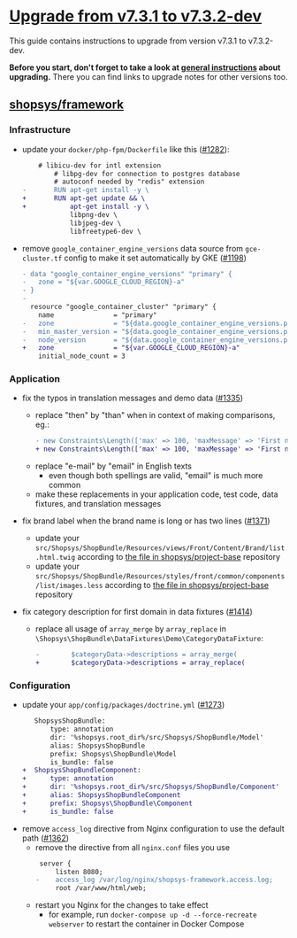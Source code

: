 # [Upgrade from v7.3.1 to v7.3.2-dev](https://github.com/shopsys/shopsys/compare/v7.3.1...7.3)

This guide contains instructions to upgrade from version v7.3.1 to v7.3.2-dev.

**Before you start, don't forget to take a look at [general instructions](https://github.com/shopsys/shopsys/blob/7.3/UPGRADE.md) about upgrading.**
There you can find links to upgrade notes for other versions too.

## [shopsys/framework]

### Infrastructure
- update your `docker/php-fpm/Dockerfile` like this ([#1282](https://github.com/shopsys/shopsys/pull/1282)):
    ```diff
        # libicu-dev for intl extension
            # libpg-dev for connection to postgres database
            # autoconf needed by "redis" extension
    -       RUN apt-get install -y \
    +       RUN apt-get update && \
    +           apt-get install -y \
                libpng-dev \
                libjpeg-dev \
                libfreetype6-dev \
    ```
- remove `google_container_engine_versions` data source from `gce-cluster.tf` config to make it set automatically by GKE ([#1198](https://github.com/shopsys/shopsys/pull/1198))
    ```diff
    - data "google_container_engine_versions" "primary" {
    -   zone = "${var.GOOGLE_CLOUD_REGION}-a"
    - }
    -
      resource "google_container_cluster" "primary" {
        name               = "primary"
    -   zone               = "${data.google_container_engine_versions.primary.zone}"
    -   min_master_version = "${data.google_container_engine_versions.primary.latest_master_version}"
    -   node_version       = "${data.google_container_engine_versions.primary.latest_node_version}"
    +   zone               = "${var.GOOGLE_CLOUD_REGION}-a"
        initial_node_count = 3
    ```

### Application
- fix the typos in translation messages and demo data ([#1335](https://github.com/shopsys/shopsys/pull/1335))
    - replace "then" by "than" when in context of making comparisons, eg.:
        ```diff
        - new Constraints\Length(['max' => 100, 'maxMessage' => 'First name cannot be longer then {{ limit }} characters']),
        + new Constraints\Length(['max' => 100, 'maxMessage' => 'First name cannot be longer than {{ limit }} characters']),
        ```
    - replace "e-mail" by "email" in English texts
        - even though both spellings are valid, "email" is much more common
    - make these replacements in your application code, test code, data fixtures, and translation messages

- fix brand label when the brand name is long or has two lines ([#1371](https://github.com/shopsys/shopsys/pull/1371))
    - update your `src/Shopsys/ShopBundle/Resources/views/Front/Content/Brand/list.html.twig` according to [the file in shopsys/project-base](https://github.com/shopsys/project-base/blob/v7.3.2/src/Shopsys/ShopBundle/Resources/views/Front/Content/Brand/list.html.twig) repository
    - update your `src/Shopsys/ShopBundle/Resources/styles/front/common/components/list/images.less` according to [the file in shopsys/project-base](https://github.com/shopsys/project-base/blob/v7.3.2/src/Shopsys/ShopBundle/Resources/styles/front/common/components/list/images.less) repository
- fix category description for first domain in data fixtures ([#1414](https://github.com/shopsys/shopsys/pull/1414))
    - replace all usage of `array_merge` by `array_replace` in `\Shopsys\ShopBundle\DataFixtures\Demo\CategoryDataFixture`:
        ```diff
        -        $categoryData->descriptions = array_merge(
        +        $categoryData->descriptions = array_replace(
        ```

### Configuration
- update your `app/config/packages/doctrine.yml` ([#1273](https://github.com/shopsys/shopsys/pull/1273))
    ```diff
       ShopsysShopBundle:
           type: annotation
           dir: '%shopsys.root_dir%/src/Shopsys/ShopBundle/Model'
           alias: ShopsysShopBundle
           prefix: Shopsys\ShopBundle\Model
           is_bundle: false
    +  ShopsysShopBundleComponent:
    +      type: annotation
    +      dir: '%shopsys.root_dir%/src/Shopsys/ShopBundle/Component'
    +      alias: ShopsysShopBundleComponent
    +      prefix: Shopsys\ShopBundle\Component
    +      is_bundle: false
    ```
- remove `access_log` directive from Nginx configuration to use the default path ([#1362](https://github.com/shopsys/shopsys/pull/1362))
    - remove the directive from all `nginx.conf` files you use
        ```diff
         server {
             listen 8080;
        -    access_log /var/log/nginx/shopsys-framework.access.log;
             root /var/www/html/web;
        ```
    - restart you Nginx for the changes to take effect
        - for example, run `docker-compose up -d --force-recreate webserver` to restart the container in Docker Compose

[shopsys/framework]: https://github.com/shopsys/framework
